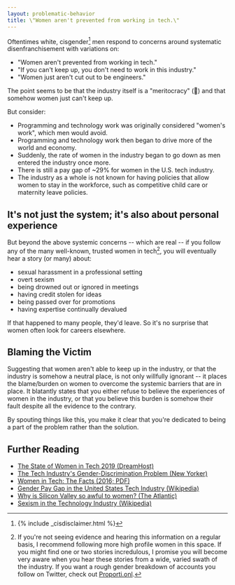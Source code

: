 ```yaml
---
layout: problematic-behavior
title: \"Women aren't prevented from working in tech.\"
---
```


Oftentimes white, cisgender[^1] men respond to concerns around systematic disenfranchisement with variations on:

* "Women aren't prevented from working in tech."
* "If you can't keep up, you don't need to work in this industry."
* "Women just aren't cut out to be engineers."

The point seems to be that the industry itself is a "meritocracy" (🤮) and that somehow women just can't keep up.

But consider:

* Programming and technology work was originally considered "women's work", which men would avoid.
* Programming and technology work then began to drive more of the world and economy.
* Suddenly, the rate of women in the industry began to go down as men entered the industry once more.
* There is still a pay gap of ~29% for women in the U.S. tech industry.
* The industry as a whole is not known for having policies that allow women to stay in the workforce, such as competitive child care or maternity leave policies.

## It's not just the system; it's also about personal experience

But beyond the above systemic concerns -- which are real -- if you follow any of the many well-known, trusted women in tech[^2], you will eventually hear a story (or many) about:

* sexual harassment in a professional setting
* overt sexism
* being drowned out or ignored in meetings
* having credit stolen for ideas
* being passed over for promotions
* having expertise continually devalued

If that happened to many people, they'd leave. So it's no surprise that women often look for careers elsewhere.

## Blaming the Victim

Suggesting that women aren't able to keep up in the industry, or that the industry is somehow a neutral place, is not only willfully ignorant -- it places the blame/burden on women to overcome the systemic barriers that are in place. It blatantly states that you either refuse to believe the experiences of women in the industry, or that you believe this burden is somehow their fault despite all the evidence to the contrary.

By spouting things like this, you make it clear that you're dedicated to being a part of the problem rather than the solution.

## Further Reading

* [The State of Women in Tech 2019 (DreamHost)](https://www.dreamhost.com/blog/state-of-women-in-tech/)
* [The Tech Industry's Gender-Discrimination Problem (New Yorker)](https://www.newyorker.com/magazine/2017/11/20/the-tech-industrys-gender-discrimination-problem)
* [Women in Tech: The Facts (2016; PDF)](https://www.ncwit.org/sites/default/files/resources/womenintech_facts_fullreport_05132016.pdf)
* [Gender Pay Gap in the United States Tech Industry (Wikipedia)](https://en.wikipedia.org/wiki/Gender_pay_gap_in_the_United_States_tech_industry)
* [Why is Silicon Valley so awful to women? (The Atlantic)](https://www.theatlantic.com/magazine/archive/2017/04/why-is-silicon-valley-so-awful-to-women/517788/)
* [Sexism in the Technology Industry (Wikipedia)](https://en.wikipedia.org/wiki/Sexism_in_the_technology_industry)

[^1]: {% include _cisdisclaimer.html %}
[^2]: If you're not seeing evidence and hearing this information on a regular basis, I recommend following more high profile women in this space. If you might find one or two stories incredulous, I promise you will become very aware when you hear these stories from a wide, varied swath of the industry. If you want a rough gender breakdown of accounts you follow on Twitter, check out [Proporti.onl](https://www.proporti.onl/).